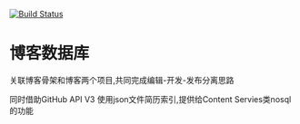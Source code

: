 [![Build Status](https://travis-ci.org/yeanzhi/blog-database.svg?branch=master)](https://travis-ci.org/yeanzhi/blog-database)

# 博客数据库

关联博客骨架和博客两个项目,共同完成编辑-开发-发布分离思路

同时借助GitHub API V3 使用json文件简历索引,提供给Content Servies类nosql的功能



